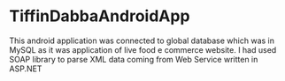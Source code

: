 # TiffinDabbaAndroidApp
This android application was connected to global database which was in MySQL as it was application of live food e commerce website. I had used SOAP library to parse XML data coming from Web Service written in ASP.NET
